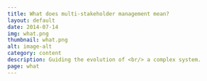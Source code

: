```yaml
---
title: What does multi-stakeholder management mean?
layout: default
date: 2014-07-14
img: what.png
thumbnail: what.png
alt: image-alt
category: content
description: Guiding the evolution of <br/> a complex system.
page: what
---
```

